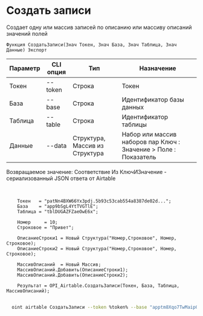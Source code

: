 ﻿---
sidebar_position: 3
---

# Создать записи
 Создает одну или массив записей по описанию или массиву описаний значений полей



`Функция СоздатьЗаписи(Знач Токен, Знач База, Знач Таблица, Знач Данные) Экспорт`

  | Параметр | CLI опция | Тип | Назначение |
  |-|-|-|-|
  | Токен | --token | Строка | Токен |
  | База | --base | Строка | Идентификатор базы данных |
  | Таблица | --table | Строка | Идентификатор таблицы |
  | Данные | --data | Структура, Массив из Структура | Набор или массив наборов пар Ключ : Значение > Поле : Показатель |

  
  Возвращаемое значение:   Соответствие Из КлючИЗначение - сериализованный JSON ответа от Airtable

<br/>




```bsl title="Пример кода"
    Токен   = "patNn4BXW66Yx3pdj.5b93c53cab554a8387de02d...";
    База    = "app9bSgL4YtTVGTlE";
    Таблица = "tblDUGAZFZaeOwE6x";

    Номер     = 10;
    Строковое = "Привет";

    ОписаниеСтроки1 = Новый Структура("Номер,Строковое", Номер, Строковое);
    ОписаниеСтроки2 = Новый Структура("Номер,Строковое", Номер, Строковое);

    МассивОписаний  = Новый Массив;
    МассивОписаний.Добавить(ОписаниеСтроки1);
    МассивОписаний.Добавить(ОписаниеСтроки2);

    Результат = OPI_Airtable.СоздатьЗаписи(Токен, База, Таблица, МассивОписаний);
```



```sh title="Пример команды CLI"
    
  oint airtable СоздатьЗаписи --token %token% --base "apptm8Xqo7TwMaipQ" --table "tbl9G4jVoTJpxYwSY" --data %data%

```

```json title="Результат"

```
